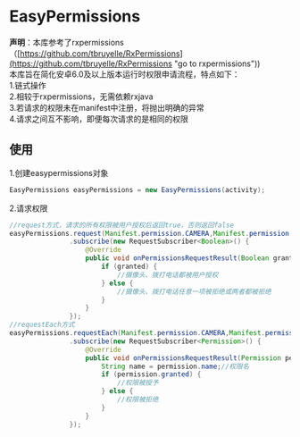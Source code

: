 # EasyPermissions
**声明**：本库参考了rxpermissions（[https://github.com/tbruyelle/RxPermissions](https://github.com/tbruyelle/RxPermissions "go to rxpermissions"))<br>
本库旨在简化安卓6.0及以上版本运行时权限申请流程，特点如下：<br>
1.链式操作<br>
2.相较于rxpermissions，无需依赖rxjava<br>
3.若请求的权限未在manifest中注册，将抛出明确的异常<br>
4.请求之间互不影响，即便每次请求的是相同的权限

## 使用
1.创建easypermissions对象

```java
EasyPermissions easyPermissions = new EasyPermissions(activity);
```

2.请求权限

```java
//request方式，请求的所有权限被用户授权后返回true，否则返回false  
easyPermissions.request(Manifest.permission.CAMERA,Manifest.permission.CALL_PHONE)
               .subscribe(new RequestSubscriber<Boolean>() {
                   @Override
                   public void onPermissionsRequestResult(Boolean granted) {
                       if (granted) {
                           //摄像头、拨打电话都被用户授权
                       } else {
                           //摄像头、拨打电话任意一项被拒绝或两者都被拒绝
                       }
                   }
               });
//requestEach方式
easyPermissions.requestEach(Manifest.permission.CAMERA,Manifest.permission.CALL_PHONE)
               .subscribe(new RequestSubscriber<Permission>() {
                   @Override
                   public void onPermissionsRequestResult(Permission permission) {
					   String name = permission.name;//权限名
                       if (permission.granted) {
                           //权限被授予
                       } else {
                           //权限被拒绝
                       }
                   }
               });
```



